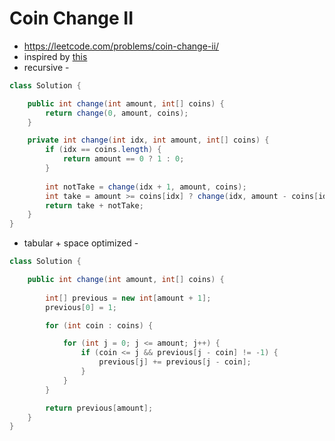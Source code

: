 # Coin Change II

- https://leetcode.com/problems/coin-change-ii/
- inspired by [this](./Coin%20Change.md)
- recursive - 

```java
class Solution {

    public int change(int amount, int[] coins) {
        return change(0, amount, coins);
    }

    private int change(int idx, int amount, int[] coins) {
        if (idx == coins.length) {
            return amount == 0 ? 1 : 0;
        }
        
        int notTake = change(idx + 1, amount, coins);
        int take = amount >= coins[idx] ? change(idx, amount - coins[idx], coins) : 0;
        return take + notTake;
    }
}
```

- tabular + space optimized -

```java
class Solution {

    public int change(int amount, int[] coins) {
        
        int[] previous = new int[amount + 1];
        previous[0] = 1;

        for (int coin : coins) {

            for (int j = 0; j <= amount; j++) {
                if (coin <= j && previous[j - coin] != -1) {
                    previous[j] += previous[j - coin];
                }
            }
        }

        return previous[amount];
    }
}
```
